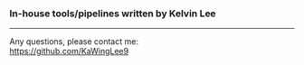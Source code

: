 ### In-house tools/pipelines written by Kelvin Lee
---
Any questions, please contact me:  
https://github.com/KaWingLee9
